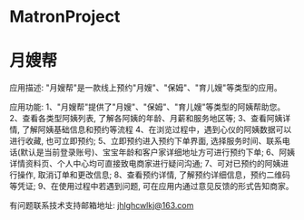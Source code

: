 # MatronProject
# 月嫂帮

应用描述: "月嫂帮"是一款线上预约"月嫂"、"保姆"、"育儿嫂"等类型的应用。

应用功能: 
      1、"月嫂帮"提供了"月嫂"、"保姆"、"育儿嫂"等类型的阿姨帮助您。 
      2、查看各类型阿姨列表, 了解各阿姨的年龄、月薪和服务地区等; 
      3、查看阿姨详情, 了解阿姨基础信息和预约等流程
      4、在浏览过程中，遇到心仪的阿姨数据可以进行收藏, 也可立即预约; 
      5、立即预约进入预约下单界面, 选择服务时间、联系电话(默认是当前登录账号)、宝宝年龄和客户家详细地址方可进行预约下单; 
      6、阿姨详情资料页、个人中心均可直接致电商家进行疑问沟通; 
      7、可对已预约的阿姨进行操作, 取消订单和更改信息; 
      8、查看预约详情, 了解预约详细信息，预约二维码等凭证; 
      9、在使用过程中若遇到问题, 可在应用内通过意见反馈的形式告知商家。

有问题联系技术支持邮箱地址: jhlghcwlkj@163.com
